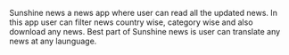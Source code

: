 Sunshine news a news app where user can read all the updated news.
In this app user can filter news country wise, category wise and also download any news.
Best part of Sunshine news is user can translate any news at any launguage.